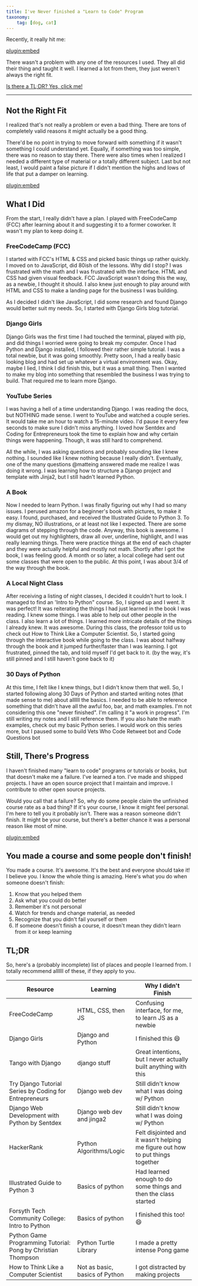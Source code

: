 ```yaml
---
title: I've Never finished a "Learn to Code" Program
taxonomy:
    tag: [dog, cat]
---
```

Recently, it really hit me:

[plugin:embed](https://twitter.com/vicki_langer/status/1230520137029242883)

There wasn't a problem with any one of the resources I used. They all did their thing and taught it well. I learned a lot from them, they just weren't always the right fit.

[Is there a TL;DR? Yes, click me!](#tldr)

---

## Not the Right Fit
I realized that's not really a problem or even a bad thing. There are tons of completely valid reasons it might actually be a good thing.

There'd be no point in trying to move forward with something if it wasn't something I could understand yet. Equally, if something was too simple, there was no reason to stay there. There were also times when I realized I needed a different type of material or a totally different subject. Last but not least, I would paint a false picture if I didn't mention the highs and lows of life that put a damper on learning.

[plugin:embed](https://twitter.com/vicki_langer/status/1230520138304282624)

## What I Did
From the start, I really didn't have a plan. I played with FreeCodeCamp (FCC) after learning about it and suggesting it to a former coworker. It wasn't my plan to keep doing it.

### FreeCodeCamp (FCC)
I started with FCC's HTML & CSS and picked basic things up rather quickly. I moved on to JavaScript, did 80ish of the lessons. Why did I stop? I was frustrated with the math and I was frustrated with the interface. HTML and CSS had given visual feedback. FCC JavaScript wasn't doing this the way, as a newbie, I thought it should. I also knew just enough to play around with HTML and CSS to make a landing page for the business I was building.

As I decided I didn't like JavaScript, I did some research and found Django would better suit my needs. So, I started with Django Girls blog tutorial.

### Django Girls
Django Girls was the first time I had touched the terminal, played with pip, and did things I worried were going to break my computer. Once I had Python and Django installed, I followed their rather simple tutorial. I was a total newbie, but it was going smoothly. Pretty soon, I had a really basic looking blog and had set up whatever a virtual environment was. Okay, maybe I lied, I think I did finish this, but it was a small thing. Then I wanted to make my blog into something that resembled the business I was trying to build. That required me to learn more Django.

### YouTube Series
I was having a hell of a time understanding Django. I was reading the docs, but NOTHING made sense. I went to YouTube and watched a couple series. It would take me an hour to watch a 15-minute video. I'd pause it every few seconds to make sure I didn't miss anything. I loved how Sentdex and Coding for Entrepreneurs took the time to explain how and why certain things were happening. Though, it was still hard to comprehend.

All the while, I was asking questions and probably sounding like I knew nothing. I sounded like I knew nothing because I really didn't. Eventually, one of the many questions @matteing answered made me realize I was doing it wrong. I was learning how to structure a Django project and template with Jinja2, but I still hadn't learned Python.

### A Book
Now I needed to learn Python. I was finally figuring out why I had so many issues. I perused amazon for a beginner's book with pictures, to make it easy. I found, purchased, and received the Illustrated Guide to Python 3. To my dismay, NO illustrations, or at least not like I expected. There are some diagrams of stepping through the code. Anyway, this book is awesome. I would get out my highlighters, draw all over, underline, highlight, and I was really learning things. There were practice things at the end of each chapter and they were actually helpful and mostly not math. Shortly after I got the book, I was feeling good. A month or so later, a local college had sent out some classes that were open to the public. At this point, I was about 3/4 of the way through the book.

### A Local Night Class
After receiving a listing of night classes, I decided it couldn't hurt to look. I managed to find an 'Intro to Python" course. So, I signed up and I went. It was perfect! It was reiterating the things I had just learned in the book I was reading. I knew some things. I was able to help out other people in the class. I also learn a lot of things. I learned more intricate details of the things I already knew. It was awesome. During this class, the professor told us to check out How to Think Like a Computer Scientist. So, I started going through the interactive book while going to the class. I was about halfway through the book and it jumped further/faster than I was learning. I got frustrated, pinned the tab, and told myself I'd get back to it. (by the way, it's still pinned and I still haven't gone back to it)

### 30 Days of Python
At this time, I felt like I knew things, but I didn't know them that well. So, I started following along 30 Days of Python and started writing notes (that made sense to me) about allllll the basics. I needed to be able to reference something that didn't have all the awful foo, bar, and math examples. I'm not considering this one "never finished". I'm calling it "a work in progress". I'm still writing my notes and I still reference them. If you also hate the math examples, check out my basic Python series. I would work on this series more, but I paused some to build Vets Who Code Retweet bot and Code Questions bot

## Still, There's Progress
I haven't finished many "learn to code" programs or tutorials or books, but that doesn't make me a failure. I've learned a ton. I've made and shipped projects. I have an open source project that I maintain and improve. I contribute to other open source projects.

Would you call that a failure? So, why do some people claim the unfinished course rate as a bad thing? If it's your course, I know it might feel personal. I'm here to tell you it probably isn't. There was a reason someone didn't finish. It might be your course, but there's a better chance it was a personal reason like most of mine.

[plugin:embed](https://twitter.com/vicki_langer/status/1230520139403210753)

## You made a course and some people don't finish!
You made a course. It's awesome. It's the best and everyone should take it! I believe you. I know the whole thing is amazing. Here's what you do when someone doesn't finish:

1. Know that you helped them
2. Ask what you could do better
3. Remember it's not personal
4. Watch for trends and change material, as needed
5. Recognize that you didn't fail yourself or them
6. If someone doesn't finish a course, it doesn't mean they didn't learn from it or keep learning

## <a name="tldr"></a>TL;DR
So, here's a (probably incomplete) list of places and people I learned from. I totally recommend allllll of these, if they apply to you.

|Resource          |Learning          |Why I didn't Finish                    |
|---               |---               |---                                    |
|FreeCodeCamp      |HTML, CSS, then JS|Confusing interface, for me, to learn JS as a newbie|
|Django Girls            |Django and Python|I finished this 😄|
|Tango with Django |django stuff|Great intentions, but I never actually built anything with this|
|Try Django Tutorial Series by Coding for Entrepreneurs|Django web dev|Still didn't know what I was doing w/ Python|
|Django Web Development with Python by Sentdex|Django web dev and jinga2|Still didn't know what I was doing w/ Python|
|HackerRank|Python Algorithms/Logic|Felt disjointed and it wasn't helping me figure out how to put things together|
|Illustrated Guide to Python 3|Basics of python|Had learned enough to do some things and then the class started|
|Forsyth Tech Community College: Intro to Python|Basics of python|I finished this too! 😄|
|Python Game Programming Tutorial: Pong by Christian Thompson|Python Turtle Library|I made a pretty intense Pong game|
|How to Think Like a Computer Scientist|Not as basic, basics of Python|I got distracted by making projects|

